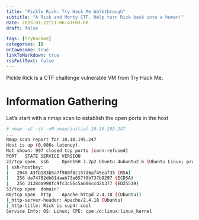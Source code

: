 ```yaml
---
title: "Pickle Rick: Try Hack Me Walkthrough"
subtitle: "A Rick and Morty CTF. Help turn Rick back into a human!"
date: 2023-01-22T11:06:41+03:00
draft: false

tags: [tryhackme]
categories: []
ontawesome: true
linkToMarkdown: true
rssFullText: false
---
```


Pickle Rick is a CTF challenge vulnerable VM from Try Hack Me.

# Information Gathering

Let’s start with a nmap scan to establish the open ports in the host

```sh
# nmap -sC -sV -oN nmap/initial 10.10.195.247
...
Nmap scan report for 10.10.195.247
Host is up (0.086s latency).
Not shown: 997 closed tcp ports (conn-refused)
PORT   STATE SERVICE VERSION
22/tcp open  ssh     OpenSSH 7.2p2 Ubuntu 4ubuntu2.6 (Ubuntu Linux; protocol 2.0)
| ssh-hostkey:
|   2048 43fb183b5a7f980f8c157d6af45eaf35 (RSA)
|   256 da74782db61daab73e657f0b737b9297 (ECDSA)
|_  256 3128da998fc9fc3c56c5a606ccd2b377 (ED25519)
53/tcp open  domain?
80/tcp open  http    Apache httpd 2.4.18 ((Ubuntu))
|_http-server-header: Apache/2.4.18 (Ubuntu)
|_http-title: Rick is sup4r cool
Service Info: OS: Linux; CPE: cpe:/o:linux:linux_kernel
```